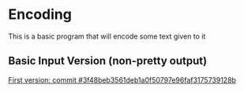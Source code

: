 # Encoding

This is a basic program that will encode some text given to it

## Basic Input Version (non-pretty output)
[First version: commit #3f48beb3561deb1a0f50797e96faf3175739128b](https://github.com/JacobYoung97/Encoding/commit/3f48beb3561deb1a0f50797e96faf3175739128b)

